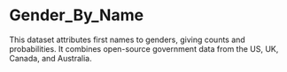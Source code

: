 # Gender_By_Name
This dataset attributes first names to genders, giving counts and probabilities. It combines open-source government data from the US, UK, Canada, and Australia.

